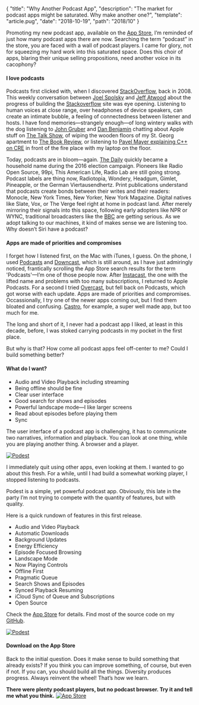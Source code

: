 {
  "title": "Why Another Podcast App",
  "description": "The market for podcast apps might be saturated. Why make another one?",
  "template": "article.pug",
  "date": "2018-10-19",
  "path": "2018/10"
}

Promoting my new podcast app, available on the [App Store](https://itunes.apple.com/us/app/podest/id794983364), I’m reminded of just how many podcast apps there are now. Searching the term “podcast” in the store, you are faced with a wall of podcast players. I came for glory, not for squeezing my hard work into this saturated space. Does this choir of apps, blaring their unique selling propositions, need another voice in its cacophony?

#### I love podcasts

Podcasts first clicked with, when I discovered [StackOverflow](https://stackoverflow.blog/2008/04/17/podcast-1/), back in 2008. This weekly conversation between [Joel Spolsky](https://www.joelonsoftware.com) and [Jeff Atwood](https://blog.codinghorror.com) about the progress of building the [Stackoverflow](https://stackoverflow.com) site was eye opening. Listening to human voices at close range, over headphones of device speakers, can create an intimate bubble, a feeling of connectedness between listener and hosts. I have fond memories—strangely enough—of long wintery walks with the dog listening to [John Gruber](https://daringfireball.net) and [Dan Benjamin](http://danbenjamin.com) chatting about Apple stuff on [The Talk Show](http://5by5.tv/talkshow), of wiping the wooden floors of my St. Georg apartment to [The Book Review](https://www.nytimes.com/column/book-review-podcast), or listening to [Pavel Mayer explaining C++ on CRE](https://cre.fm/cre063-die-programmiersprache-c-plus-plus) in front of the fire place with my laptop on the floor.

Today, podcasts are in bloom—again. [The Daily](https://www.nytimes.com/podcasts/the-daily) quickly became a household name during the 2016 election campaign. Pioneers like Radio Open Source, 99pi, This American Life, Radio Lab are still going strong. Podcast labels are thing now, Radiotopia, Wondery, Headgum, Gimlet, Pineapple, or the German Viertausendhertz. Print publications understand that podcasts create bonds between their writes and their readers: Monocle, New York Times, New Yorker, New York Magazine. Digital natives like Slate, Vox, or The Verge feel right at home in podcast land. After merely mirroring their signals into this space, following early adopters like NPR or WYNC, traditional broadcasters like the [BBC](https://www.bbc.co.uk/podcasts) are getting serious. As we adopt talking to our machines, it kind of makes sense we are listening too. Why doesn’t Siri have a podcast?

#### Apps are made of priorities and compromises

I forget how I listened first, on the Mac with iTunes, I guess. On the phone, I used [Podcasts](https://itunes.apple.com/us/app/podcasts/id525463029) and [Downcast](https://itunes.apple.com/us/app/downcast/id393858566), which is still around, as I have just admiringly noticed, frantically scrolling the App Store search results for the term 'Podcasts'—I’m one of those people now. After [Instacast](https://itunes.apple.com/us/app/instacast-core/id108386833), the one with the lifted name and problems with too many subscriptions, I returned to Apple Podcasts. For a second I tried [Overcast](https://overcast.fm), but fell back on Podcasts, which got worse with each update. Apps are made of priorities and compromises. Occassionally, I try one of the newer apps coming out, but I find them bloated and confusing. [Castro](https://itunes.apple.com/us/app/castro-podcasts/id1080840241), for example, a super well made app, but too much for me.

The long and short of it, I never had a podcast app I liked, at least in this decade, before, I was stoked carrying podcasts in my pocket in the first place.

But why is that? How come all podcast apps feel off-center to me? Could I build something better?

#### What do I want?

- Audio and Video Playback including streaming
- Being offline should be fine
- Clear user interface
- Good search for shows and episodes
- Powerful landscape mode—I like larger screens
- Read about episodes before playing them
- Sync

The user interface of a podcast app is challenging, it has to communicate two narratives, information and playback. You can look at one thing, while you are playing another thing. A browser and a player.

[![Podest](/img/podest.svg "Podest Logotype")](https://itunes.apple.com/us/app/podest/id794983364)

I immediately quit using other apps, even looking at them. I wanted to go about this fresh. For a while, until I had build a somewhat working player, I stopped listening to podcasts.

Podest is a simple, yet powerful podcast app. Obviously, this late in the party I’m not trying to compete with the quantity of features, but with quality.

Here is a quick rundown of features in this first release.

- Audio and Video Playback
- Automatic Downloads
- Background Updates
- Energy Efficiency
- Episode Focused Browsing
- Landscape Mode
- Now Playing Controls
- Offline First
- Pragmatic Queue
- Search Shows and Episodes
- Synced Playback Resuming
- iCloud Sync of Queue and Subscriptions
- Open Source

Check the [App Store](https://itunes.apple.com/us/app/podest/id794983364) for details. Find most of the source code on my [GitHub](https://github.com/michaelnisi/).

[![Podest](/img/podest_app_icon.svg "Podest App Icon")](https://itunes.apple.com/us/app/podest/id794983364)

#### Download on the App Store

Back to the initial question. Does it make sense to build something that already exists? If you think you can improve something, of course, but even if not. If you can, you should build all the things. Diversity produces progress. Always reinvent the wheel! That’s how we learn.

**There were plenty podcast players, but no podcast browser. Try it and tell me what you think.**
[![App Store](/img/app_store.svg "App Store Badge")](https://itunes.apple.com/us/app/podest/id794983364)
